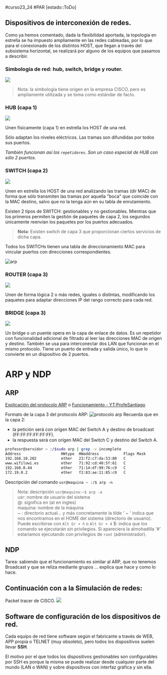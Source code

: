 #curso23_24 #PAR [estado::ToDo]


## Dispositivos de interconexión de redes.

Como ya hemos comentado, dada la flexibilidad aportada, la topología en
estrella se ha impuesto ampliamente en las redes cableadas, por lo que
para el conexionado de los distintos HOST, que llegan a través del
subsistema horizontal, se realizará por alguno de los equipos que
pasamos a describir.

### Simbología de red: hub, switch, bridge y router.

![](https://luiscastelar.duckdns.org/2023/assets/PAR/simbolos_de_red.jpeg)

> Nota: la simbología tiene origen en la empresa CISCO, pero es
> ampliamente utilizada y se toma como estándar de facto.


### HUB (capa 1)

![](https://luiscastelar.duckdns.org/2023/assets/PAR/pila-hub-pila.png)

Unen físicamente (capa 1) en estrella los HOST de una red.

Sólo adaptan los niveles eléctricos. Las tramas son difundidas por todos
sus puertos.

*También funcionan así los `repetidores`. Son un caso especial de HUB con sólo 2 puertos.*


### SWITCH (capa 2)

![](https://luiscastelar.duckdns.org/2023/assets/PAR/pila-switch-pila.png)

Unen en estrella los HOST de una red analizando las tramas (dir MAC) de
forma que sólo transmiten las tramas por aquella "boca" que coincide
con la MAC destino, salvo que no la tenga aún en su tabla de
enrutamiento.

Existen 2 tipos de SWITCH: gestionables y no gestionables. Mientras que los primeros permiten la gestión de paquetes de capa 2, los segundos únicamente reenvían los paquetes por los puertos adecuados.

> **Nota**: Existen switch de capa 3 que proporcionan ciertos servicios
> de dicha capa.

Todos los SWITCHs tienen una tabla de direccionamiento MAC para vincular puertos con direcciones correspondientes.

![arp](https://luiscastelar.duckdns.org/2023/assets/PAR/UT3/arp.jpg)
### ROUTER (capa 3)

![](https://luiscastelar.duckdns.org/2023/assets/PAR/pila-router-pila.png)

Unen de forma lógica 2 o más redes, iguales o distintas, modificando los
paquetes para adaptar direcciones IP del rango correcto para cada red.

### BRIDGE (capa 3)

![](https://luiscastelar.duckdns.org/2023/assets/PAR/EjemploBridgesPuenteRemoto.jpeg)

Un bridge o un puente opera en la capa de enlace de datos. Es un repetidor con funcionalidad adicional de filtrado al leer las direcciones MAC de origen y destino. También se usa para interconectar dos LAN que funcionan en el mismo protocolo. Tiene un puerto de entrada y salida único, lo que lo convierte en un dispositivo de 2 puertos.



# ARP y NDP

## ARP

[Explicación del protocolo ARP](https://youtu.be/Z9cS22l38-U?t=120) o [Funcionamiento - YT:ProfeSantiago](https://youtu.be/NemUKjAsVY4?si=KE9WH2NCyzd-X_dJ&t=224)

Formato de la capa 3 del protocolo ARP:
![protocolo arp](https://forum.huawei.com/enterprise/api/file/v1/small/thread/667214380544167936.png?appid=esc_es)
Recuerda que en la capa 2:
+ la petición será con orígen MAC del Switch A y destino de broadcast (FF:FF:FF:FF:FF:FF).
+ la respuesta será con orígen MAC del Switch C y destino del Switch A.


```bash
profesor@servidor ~ :/$sudo arp | grep -v incomplete
Address                  HWtype  HWaddress           Flags Mask            Iface
192.168.10.202           ether   23:f2:c7:da:53:80   C                     ztr-xxxxx
www.wifilowi.es          ether   71:92:cd:40:5f:61   C                     wlan0
192.168.0.44             ether   71:14:df:99:76:c9   C                     wlan0
172.19.0.2               ether   f2:83:ae:11:85:c9   C                     br-xxxxxx
```

Descripción del comando `usr@maquina ~ :/$ arp -n`

> Nota: descripción `usr@maquina:~$ arp -a` \
> usr: nombre de usuario del sistema \
> @: significa en (at en ingles) \
> maquina: nombre de la máquina \
> ~ : directorio actual... y más concretamente la tilde ' ~ ' indica que nos encontramos en el HOME del sistema (directorio de usuario). Puede escribirse con `Alt Gr + ñ` o `Alt Gr + 4`
> $: indica que los comando se ejecutarán sin privilegios. Si apareciera la almohadilla '#' estaríamos ejecutando con privilegios de `root` (administrador).


## NDP
Tarea: sabiendo que el funcionamiento es similar al ARP, que no tenemos Broadcast y que se reliza mediante grupos ... explica que hace y como lo hace.




## Continuación con a la Simulación de redes:

Packet tracer de CISCO.
![](https://luiscastelar.duckdns.org/2023/assets/PAR/configuracion_red.png)

## Software de configuración de los dispositivos de red.

Cada equipo de red tiene software según el fabricante a través de WEB,
APP propia o TELNET (muy obsoleto), pero todos los dispositivos suelen
llevar **SSH**.

El motivo por el que todos los dispositivos gestionables
son configurables por SSH es porque la misma se puede realizar desde
cualquier parte del mundo (LAN o WAN) y sobre dispositivos con interfaz
gráfica y sin ella.

